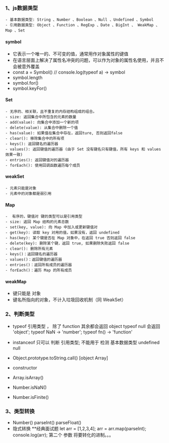 ### 1、js数据类型
    - 基本数据类型: String 、Number 、Boolean 、Null 、Undefined 、Symbol
    - 引用数据类型: Object 、Function 、RegExp 、Date 、BigInt 、 WeakMap 、Map 、Set

 #### symbol
  - 它表示一个唯一的、不可变的值，通常用作对象属性的键值
  - 在语言层面上解决了属性名冲突的问题，可以作为对象的属性名使用，并且不会被意外覆盖
  - const a = Symbol() // console.log(typeof a) -> symbol
  - symbol.length
  - symbol.for() 
  - symbol.keyFor()

  #### Set
    - 无序的、相关联，且不重复的内存结构组成的组合。
    - size: 返回集合中所包含的元素的数量
    - add(value): 向集合中添加一个新的项
    - delete(value): 从集合中删除一个值
    - has(value): 如果值在集合中存在，返回ture, 否则返回false
    - clear(): 移除集合中的所有项
    - keys(): 返回键名的遍历器
    - values(): 返回键值的遍历器 (由于 Set 没有键名只有键值，所有 keys 和 values 效果一致)
    - entries(): 返回键值对的遍历器
    - forEach(): 使用回调函数遍历每个成员

  #### weakSet
    - 元素只能是对象
    - 元素中的对象都是弱引用

  #### Map
    -  有序的，键值对 键的类型可以是引用类型
    - size: 返回 Map 结构的元素总数
    - set(key, value): 向 Map 中加入或更新键值对
    - get(key): 读取 key 对用的值，如果没有，返回 undefined
    - has(key): 某个键是否在 Map 对象中，在返回 true 否则返回 false
    - delete(key): 删除某个键，返回 true, 如果删除失败返回 false
    - clear(): 删除所有元素
    - keys()：返回键名的遍历器
    - values()：返回键值的遍历器
    - entries()：返回所有成员的遍历器
    - forEach()：遍历 Map 的所有成员


  #### weakMap
   - 键只能是 对象 
   - 键名所指向的对象，不计入垃圾回收机制（同 WeakSet）

### 2、判断类型
- typeof 
    引用类型 ， 除了 function 其余都会返回 object
    typeof null 会返回 'object';
    typeof NaN -> 'number';
    typeof fn() -> 'function'

- instanceof 
    只可以 判断 引用类型;
    不能用于 检测 基本数据类型 undefined null
    
- Object.prototype.toString.call() [object Array]

- constructor

- Array.isArray()

- Number.isNaN()

- Number.isFinite()

### 3、类型转换
- Number() parseInt() parseFloat()
- 隐式转换
    **经典面试题
    let arr = [1,2,3,4];
    arr = arr.map(parseInt);
    console.log(arr); 第二个 参数 将要转化的进制。。。    

